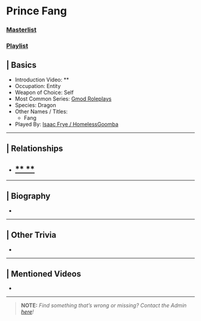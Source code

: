 # Prince Fang
### [Masterlist]()
### [Playlist]()

## | Basics
- Introduction Video: **
- Occupation: Entity
- Weapon of Choice: Self
- Most Common Series: [Gmod Roleplays](6.Series/Gmod/Roleplays.md)
- Species: Dragon
- Other Names / Titles:
  - Fang
- Played By: [Isaac Frye / HomelessGoomba](3.Siblings/3.4.Isaac-Frye-HomelessGoomba.md)

----

## | Relationships
- [** **]()
  - 

----

## | Biography
- 

----

## | Other Trivia
- 

----

## | Mentioned Videos
- []()

----

> **NOTE:** *Find something that’s wrong or missing? Contact the Admin [here](../chapter_2.md)!*